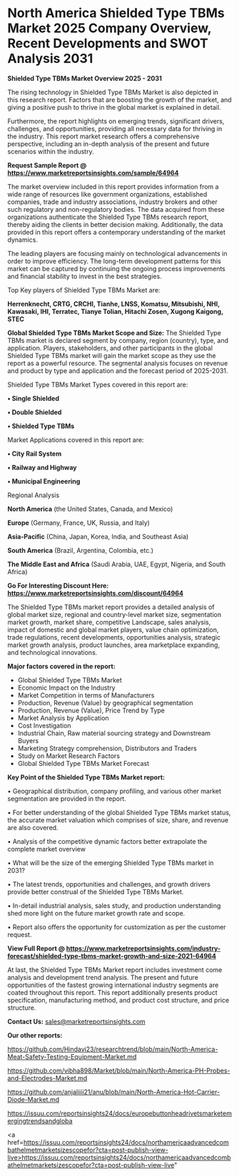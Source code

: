 # North America Shielded Type TBMs Market 2025 Company Overview, Recent Developments and SWOT Analysis 2031

<Strong> Shielded Type TBMs Market Overview 2025 - 2031</strong>

The rising technology in Shielded Type TBMs Market is also depicted in this research report. Factors that are boosting the growth of the market, and giving a positive push to thrive in the global market is explained in detail.

Furthermore, the report highlights on emerging trends, significant drivers, challenges, and opportunities, providing all necessary data for thriving in the industry. This report market research offers a comprehensive perspective, including an in-depth analysis of the present and future scenarios within the industry.

<strong>Request Sample Report @ <a href=https://www.marketreportsinsights.com/sample/64964>https://www.marketreportsinsights.com/sample/64964</a></strong>

The market overview included in this report provides information from a wide range of resources like government organizations, established companies, trade and industry associations, industry brokers and other such regulatory and non-regulatory bodies. The data acquired from these organizations authenticate the Shielded Type TBMs research report, thereby aiding the clients in better decision making. Additionally, the data provided in this report offers a contemporary understanding of the market dynamics.

The leading players are focusing mainly on technological advancements in order to improve efficiency. The long-term development patterns for this market can be captured by continuing the ongoing process improvements and financial stability to invest in the best strategies.

Top Key players of Shielded Type TBMs Market are:

<strong>Herrenknecht, CRTG, CRCHI, Tianhe, LNSS, Komatsu, Mitsubishi, NHI, Kawasaki, IHI, Terratec, Tianye Tolian, Hitachi Zosen, Xugong Kaigong, STEC</strong>

<strong><b>Global Shielded Type TBMs Market Scope and Size:</b></strong>
The Shielded Type TBMs market is declared segment by company, region (country), type, and application. Players, stakeholders, and other participants in the global Shielded Type TBMs market will gain the market scope as they use the report as a powerful resource. The segmental analysis focuses on revenue and product by type and application and the forecast period of 2025-2031.

Shielded Type TBMs Market Types covered in this report are:

<strong>• Single Shielded

• Double Shielded

• Shielded Type TBMs</strong>

Market Applications covered in this report are:

<strong>• City Rail System

• Railway and Highway

• Municipal Engineering</strong> 

Regional Analysis

<strong>North America</strong> (the United States, Canada, and Mexico)

<strong>Europe</strong> (Germany, France, UK, Russia, and Italy)

<strong>Asia-Pacific</strong> (China, Japan, Korea, India, and Southeast Asia)

<strong>South America</strong> (Brazil, Argentina, Colombia, etc.)

<strong>The Middle East and Africa</strong> (Saudi Arabia, UAE, Egypt, Nigeria, and South Africa)

<strong>Go For Interesting Discount Here: <a href=https://www.marketreportsinsights.com/discount/64964>https://www.marketreportsinsights.com/discount/64964</a></strong>

The Shielded Type TBMs market report provides a detailed analysis of global market size, regional and country-level market size, segmentation market growth, market share, competitive Landscape, sales analysis, impact of domestic and global market players, value chain optimization, trade regulations, recent developments, opportunities analysis, strategic market growth analysis, product launches, area marketplace expanding, and technological innovations.

<strong><b>Major factors covered in the report:</b></strong>
<ul>
  <li>Global Shielded Type TBMs Market </li>
  <li>Economic Impact on the Industry</li>
  <li>Market Competition in terms of Manufacturers</li>
  <li>Production, Revenue (Value) by geographical segmentation</li>
  <li>Production, Revenue (Value), Price Trend by Type</li>
  <li>Market Analysis by Application</li>
  <li>Cost Investigation</li>
  <li>Industrial Chain, Raw material sourcing strategy and Downstream Buyers</li>
  <li>Marketing Strategy comprehension, Distributors and Traders</li>
  <li>Study on Market Research Factors</li>
  <li>Global Shielded Type TBMs Market Forecast</li>
</ul>

<strong><b>Key Point of the Shielded Type TBMs Market report:</b></strong>

• Geographical distribution, company profiling, and various other market segmentation are provided in the report.

• For better understanding of the global Shielded Type TBMs market status, the accurate market valuation which comprises of size, share, and revenue are also covered.

• Analysis of the competitive dynamic factors better extrapolate the complete market overview

• What will be the size of the emerging Shielded Type TBMs market in 2031?

• The latest trends, opportunities and challenges, and growth drivers provide better construal of the Shielded Type TBMs Market.

• In-detail industrial analysis, sales study, and production understanding shed more light on the future market growth rate and scope.

• Report also offers the opportunity for customization as per the customer request.

<strong><b>View Full Report @ <a href=https://www.marketreportsinsights.com/industry-forecast/shielded-type-tbms-market-growth-and-size-2021-64964>https://www.marketreportsinsights.com/industry-forecast/shielded-type-tbms-market-growth-and-size-2021-64964</a></b></strong>


At last, the Shielded Type TBMs Market report includes investment come analysis and development trend analysis. The present and future opportunities of the fastest growing international industry segments are coated throughout this report. This report additionally presents product specification, manufacturing method, and product cost structure, and price structure.

<strong>Contact Us:</strong>
sales@marketreportsinsights.com

<strong>Our other reports:</strong>

<a href=https://github.com/Hindavi23/researchtrend/blob/main/North-America-Meat-Safety-Testing-Equipment-Market.md>https://github.com/Hindavi23/researchtrend/blob/main/North-America-Meat-Safety-Testing-Equipment-Market.md</a>

<a href=https://github.com/vibha898/Market/blob/main/North-America-PH-Probes-and-Electrodes-Market.md>https://github.com/vibha898/Market/blob/main/North-America-PH-Probes-and-Electrodes-Market.md</a>

<a href=https://github.com/anjaliiii21/anu/blob/main/North-America-Hot-Carrier-Diode-Market.md>https://github.com/anjaliiii21/anu/blob/main/North-America-Hot-Carrier-Diode-Market.md</a>

<a href=https://issuu.com/reportsinsights24/docs/europebuttonheadrivetsmarketemergingtrendsandgloba>https://issuu.com/reportsinsights24/docs/europebuttonheadrivetsmarketemergingtrendsandgloba</a>

<a href=https://issuu.com/reportsinsights24/docs/northamericaadvancedcombathelmetmarketsizescopefor?cta=post-publish-view-live>https://issuu.com/reportsinsights24/docs/northamericaadvancedcombathelmetmarketsizescopefor?cta=post-publish-view-live</a>"
